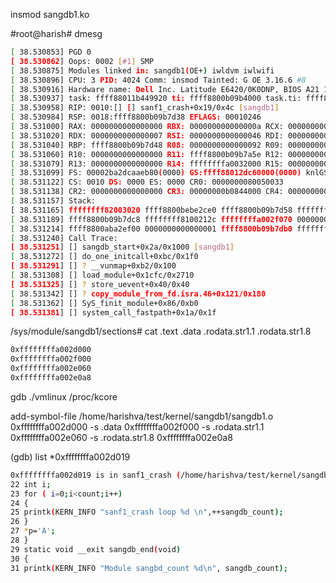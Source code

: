 
insmod sangdb1.ko

#root@harish# dmesg
```sh
[ 38.530853] PGD 0
[ 38.530862] Oops: 0002 [#1] SMP
[ 38.530875] Modules linked in: sangdb1(OE+) iwldvm iwlwifi
[ 38.530896] CPU: 3 PID: 4024 Comm: insmod Tainted: G OE 3.16.6 #8
[ 38.530916] Hardware name: Dell Inc. Latitude E6420/0K0DNP, BIOS A21 11/14/2013
[ 38.530937] task: ffff88011b449920 ti: ffff8800b09b4000 task.ti: ffff8800b09b4000
[ 38.530958] RIP: 0010:[] [] sanf1_crash+0x19/0x4c [sangdb1]
[ 38.530984] RSP: 0018:ffff8800b09b7d38 EFLAGS: 00010246
[ 38.531000] RAX: 0000000000000000 RBX: 000000000000000a RCX: 0000000000000006
[ 38.531020] RDX: 0000000000000007 RSI: 0000000000000046 RDI: 0000000000000246
[ 38.531040] RBP: ffff8800b09b7d48 R08: 0000000000000092 R09: 00000000000003c0
[ 38.531060] R10: 0000000000000000 R11: ffff8800b09b7a5e R12: 000000000000000a
[ 38.531079] R13: 0000000000000000 R14: ffffffffa0032000 R15: 0000000000000001
[ 38.531099] FS: 00002ba2dcaaeb80(0000) GS:ffff88012dc60000(0000) knlGS:0000000000000000
[ 38.531122] CS: 0010 DS: 0000 ES: 0000 CR0: 0000000080050033
[ 38.531138] CR2: 0000000000000000 CR3: 00000000b0844000 CR4: 00000000000407e0
[ 38.531157] Stack:
[ 38.531165] ffffffff82003020 ffff8800bebe2ce0 ffff8800b09b7d58 ffffffffa003202a
[ 38.531189] ffff8800b09b7dc8 ffffffff8100212c ffffffffa002f070 000000000000001d
[ 38.531214] ffff8800aba2ef00 0000000000000001 ffff8800b09b7db0 ffffffff811fb9a2
[ 38.531240] Call Trace:
[ 38.531251] [] sangdb_start+0x2a/0x1000 [sangdb1]
[ 38.531272] [] do_one_initcall+0xbc/0x1f0
[ 38.531291] [] ? __vunmap+0xb2/0x100
[ 38.531308] [] load_module+0x1cfc/0x2710
[ 38.531325] [] ? store_uevent+0x40/0x40
[ 38.531342] [] ? copy_module_from_fd.isra.46+0x121/0x180
[ 38.531362] [] SyS_finit_module+0x86/0xb0
[ 38.531381] [] system_call_fastpath+0x1a/0x1f
```

/sys/module/sangdb1/sections# cat .text .data .rodata.str1.1 .rodata.str1.8
```sh
0xffffffffa002d000
0xffffffffa002f000
0xffffffffa002e060
0xffffffffa002e0a8
```
gdb ./vmlinux /proc/kcore

add-symbol-file /home/harishva/test/kernel/sangdb1/sangdb1.o 0xffffffffa002d000 -s .data 0xffffffffa002f000 -s .rodata.str1.1 0xffffffffa002e060 -s .rodata.str1.8 0xffffffffa002e0a8

(gdb) list *0xffffffffa002d019
```sh
0xffffffffa002d019 is in sanf1_crash (/home/harishva/test/kernel/sangdb1/sangdb1.c:27).
22 int i;
23 for ( i=0;i<count;i++)
24 {
25 printk(KERN_INFO "sanf1_crash loop %d \n",++sangdb_count);
26 }
27 *p='A';
28 }
29 static void __exit sangdb_end(void)
30 {
31 printk(KERN_INFO "Module sangbd_count %d\n", sangdb_count);
```
